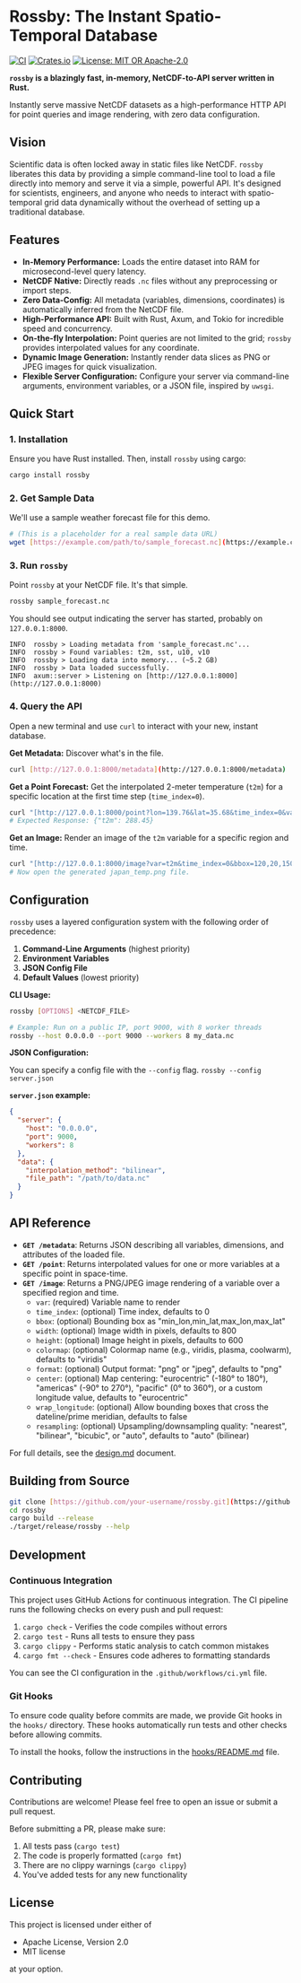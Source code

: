 # Rossby: The Instant Spatio-Temporal Database

[![CI](https://github.com/mountain/rossby/actions/workflows/ci.yml/badge.svg)](https://github.com/mountain/rossby/actions/workflows/ci.yml)
[![Crates.io](https://img.shields.io/crates/v/rossby.svg)](https://crates.io/crates/rossby)
[![License: MIT OR Apache-2.0](https://img.shields.io/badge/license-MIT%20OR%20Apache--2.0-blue.svg)](LICENSE)

**`rossby` is a blazingly fast, in-memory, NetCDF-to-API server written in Rust.**

Instantly serve massive NetCDF datasets as a high-performance HTTP API for point queries and image rendering, with zero data configuration.

## Vision

Scientific data is often locked away in static files like NetCDF. `rossby` liberates this data by providing a simple command-line tool to load a file directly into memory and serve it via a simple, powerful API. It's designed for scientists, engineers, and anyone who needs to interact with spatio-temporal grid data dynamically without the overhead of setting up a traditional database.

## Features

- **In-Memory Performance:** Loads the entire dataset into RAM for microsecond-level query latency.
- **NetCDF Native:** Directly reads `.nc` files without any preprocessing or import steps.
- **Zero Data-Config:** All metadata (variables, dimensions, coordinates) is automatically inferred from the NetCDF file.
- **High-Performance API:** Built with Rust, Axum, and Tokio for incredible speed and concurrency.
- **On-the-fly Interpolation:** Point queries are not limited to the grid; `rossby` provides interpolated values for any coordinate.
- **Dynamic Image Generation:** Instantly render data slices as PNG or JPEG images for quick visualization.
- **Flexible Server Configuration:** Configure your server via command-line arguments, environment variables, or a JSON file, inspired by `uwsgi`.

## Quick Start

### 1. Installation

Ensure you have Rust installed. Then, install `rossby` using cargo:
```sh
cargo install rossby
````

### 2\. Get Sample Data

We'll use a sample weather forecast file for this demo.

```sh
# (This is a placeholder for a real sample data URL)
wget [https://example.com/path/to/sample_forecast.nc](https://example.com/path/to/sample_forecast.nc)
```

### 3\. Run `rossby`

Point `rossby` at your NetCDF file. It's that simple.

```sh
rossby sample_forecast.nc
```

You should see output indicating the server has started, probably on `127.0.0.1:8000`.

```
INFO  rossby > Loading metadata from 'sample_forecast.nc'...
INFO  rossby > Found variables: t2m, sst, u10, v10
INFO  rossby > Loading data into memory... (~5.2 GB)
INFO  rossby > Data loaded successfully.
INFO  axum::server > Listening on [http://127.0.0.1:8000](http://127.0.0.1:8000)
```

### 4\. Query the API

Open a new terminal and use `curl` to interact with your new, instant database.

**Get Metadata:** Discover what's in the file.

```sh
curl [http://127.0.0.1:8000/metadata](http://127.0.0.1:8000/metadata)
```

**Get a Point Forecast:** Get the interpolated 2-meter temperature (`t2m`) for a specific location at the first time step (`time_index=0`).

```sh
curl "[http://127.0.0.1:8000/point?lon=139.76&lat=35.68&time_index=0&vars=t2m](http://127.0.0.1:8000/point?lon=139.76&lat=35.68&time_index=0&vars=t2m)"
# Expected Response: {"t2m": 288.45}
```

**Get an Image:** Render an image of the `t2m` variable for a specific region and time.

```sh
curl "[http://127.0.0.1:8000/image?var=t2m&time_index=0&bbox=120,20,150,50](http://127.0.0.1:8000/image?var=t2m&time_index=0&bbox=120,20,150,50)" -o japan_temp.png
# Now open the generated japan_temp.png file.
```

## Configuration

`rossby` uses a layered configuration system with the following order of precedence:

1.  **Command-Line Arguments** (highest priority)
2.  **Environment Variables**
3.  **JSON Config File**
4.  **Default Values** (lowest priority)

**CLI Usage:**

```sh
rossby [OPTIONS] <NETCDF_FILE>

# Example: Run on a public IP, port 9000, with 8 worker threads
rossby --host 0.0.0.0 --port 9000 --workers 8 my_data.nc
```

**JSON Configuration:**

You can specify a config file with the `--config` flag.
`rossby --config server.json`

**`server.json` example:**

```json
{
  "server": {
    "host": "0.0.0.0",
    "port": 9000,
    "workers": 8
  },
  "data": {
    "interpolation_method": "bilinear",
    "file_path": "/path/to/data.nc"
  }
}
```

## API Reference

- **`GET /metadata`**: Returns JSON describing all variables, dimensions, and attributes of the loaded file.
- **`GET /point`**: Returns interpolated values for one or more variables at a specific point in space-time.
- **`GET /image`**: Returns a PNG/JPEG image rendering of a variable over a specified region and time.
  - `var`: (required) Variable name to render
  - `time_index`: (optional) Time index, defaults to 0
  - `bbox`: (optional) Bounding box as "min_lon,min_lat,max_lon,max_lat"
  - `width`: (optional) Image width in pixels, defaults to 800
  - `height`: (optional) Image height in pixels, defaults to 600
  - `colormap`: (optional) Colormap name (e.g., viridis, plasma, coolwarm), defaults to "viridis"
  - `format`: (optional) Output format: "png" or "jpeg", defaults to "png"
  - `center`: (optional) Map centering: "eurocentric" (-180° to 180°), "americas" (-90° to 270°), "pacific" (0° to 360°), or a custom longitude value, defaults to "eurocentric"
  - `wrap_longitude`: (optional) Allow bounding boxes that cross the dateline/prime meridian, defaults to false
  - `resampling`: (optional) Upsampling/downsampling quality: "nearest", "bilinear", "bicubic", or "auto", defaults to "auto" (bilinear)

For full details, see the [design.md](https://www.google.com/search?q=design.md) document.

## Building from Source

```sh
git clone [https://github.com/your-username/rossby.git](https://github.com/your-username/rossby.git)
cd rossby
cargo build --release
./target/release/rossby --help
```

## Development

### Continuous Integration

This project uses GitHub Actions for continuous integration. The CI pipeline runs the following checks on every push and pull request:

1. `cargo check` - Verifies the code compiles without errors
2. `cargo test` - Runs all tests to ensure they pass
3. `cargo clippy` - Performs static analysis to catch common mistakes
4. `cargo fmt --check` - Ensures code adheres to formatting standards

You can see the CI configuration in the `.github/workflows/ci.yml` file.

### Git Hooks

To ensure code quality before commits are made, we provide Git hooks in the `hooks/` directory. These hooks automatically run tests and other checks before allowing commits.

To install the hooks, follow the instructions in the [hooks/README.md](hooks/README.md) file.

## Contributing

Contributions are welcome! Please feel free to open an issue or submit a pull request.

Before submitting a PR, please make sure:
1. All tests pass (`cargo test`)
2. The code is properly formatted (`cargo fmt`)
3. There are no clippy warnings (`cargo clippy`)
4. You've added tests for any new functionality

## License

This project is licensed under either of

- Apache License, Version 2.0
- MIT license

at your option.
